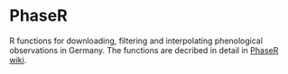 # PhaseR
R functions for downloading, filtering and interpolating phenological observations in Germany. The functions are decribed in detail in [PhaseR wiki](https://github.com/EMRAgit/PhaseR/wiki).
